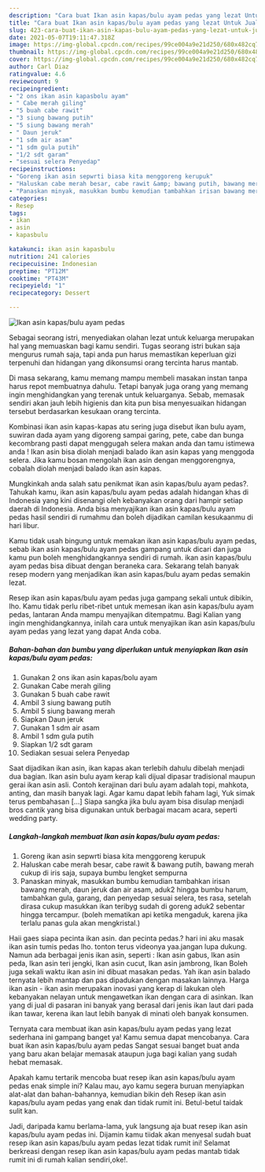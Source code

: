 ```yaml
---
description: "Cara buat Ikan asin kapas/bulu ayam pedas yang lezat Untuk Jualan"
title: "Cara buat Ikan asin kapas/bulu ayam pedas yang lezat Untuk Jualan"
slug: 423-cara-buat-ikan-asin-kapas-bulu-ayam-pedas-yang-lezat-untuk-jualan
date: 2021-05-07T19:11:47.318Z
image: https://img-global.cpcdn.com/recipes/99ce004a9e21d250/680x482cq70/ikan-asin-kapasbulu-ayam-pedas-foto-resep-utama.jpg
thumbnail: https://img-global.cpcdn.com/recipes/99ce004a9e21d250/680x482cq70/ikan-asin-kapasbulu-ayam-pedas-foto-resep-utama.jpg
cover: https://img-global.cpcdn.com/recipes/99ce004a9e21d250/680x482cq70/ikan-asin-kapasbulu-ayam-pedas-foto-resep-utama.jpg
author: Carl Diaz
ratingvalue: 4.6
reviewcount: 9
recipeingredient:
- "2 ons ikan asin kapasbolu ayam"
- " Cabe merah giling"
- "5 buah cabe rawit"
- "3 siung bawang putih"
- "5 siung bawang merah"
- " Daun jeruk"
- "1 sdm air asam"
- "1 sdm gula putih"
- "1/2 sdt garam"
- "sesuai selera Penyedap"
recipeinstructions:
- "Goreng ikan asin sepwrti biasa kita menggoreng kerupuk"
- "Haluskan cabe merah besar, cabe rawit &amp; bawang putih, bawang merah cukup di iris saja, supaya bumbu lengket sempurna"
- "Panaskan minyak, masukkan bumbu kemudian tambahkan irisan bawang merah, daun jeruk dan air asam, aduk2 hingga bumbu harum, tambahkan gula, garang, dan penyedap sesuai selera, tes rasa, setelah dirasa cukup masukkan ikan teribyg sudah di goreng aduk2 sebentar hingga tercampur. (boleh mematikan api ketika mengaduk, karena jika terlalu panas gula akan mengkristal.)"
categories:
- Resep
tags:
- ikan
- asin
- kapasbulu

katakunci: ikan asin kapasbulu 
nutrition: 241 calories
recipecuisine: Indonesian
preptime: "PT12M"
cooktime: "PT43M"
recipeyield: "1"
recipecategory: Dessert

---
```



![Ikan asin kapas/bulu ayam pedas](https://img-global.cpcdn.com/recipes/99ce004a9e21d250/680x482cq70/ikan-asin-kapasbulu-ayam-pedas-foto-resep-utama.jpg)

Sebagai seorang istri, menyediakan olahan lezat untuk keluarga merupakan hal yang memuaskan bagi kamu sendiri. Tugas seorang istri bukan saja mengurus rumah saja, tapi anda pun harus memastikan keperluan gizi terpenuhi dan hidangan yang dikonsumsi orang tercinta harus mantab.

Di masa  sekarang, kamu memang mampu membeli masakan instan tanpa harus repot membuatnya dahulu. Tetapi banyak juga orang yang memang ingin menghidangkan yang terenak untuk keluarganya. Sebab, memasak sendiri akan jauh lebih higienis dan kita pun bisa menyesuaikan hidangan tersebut berdasarkan kesukaan orang tercinta. 

Kombinasi ikan asin kapas-kapas atu sering juga disebut ikan bulu ayam, suwiran dada ayam yang digoreng sampai garing, pete, cabe dan bunga kecombrang pasti dapat menggugah selera makan anda dan tamu istimewa anda ! Ikan asin bisa diolah menjadi balado ikan asin kapas yang menggoda selera. Jika kamu bosan mengolah ikan asin dengan menggorengnya, cobalah diolah menjadi balado ikan asin kapas.

Mungkinkah anda salah satu penikmat ikan asin kapas/bulu ayam pedas?. Tahukah kamu, ikan asin kapas/bulu ayam pedas adalah hidangan khas di Indonesia yang kini disenangi oleh kebanyakan orang dari hampir setiap daerah di Indonesia. Anda bisa menyajikan ikan asin kapas/bulu ayam pedas hasil sendiri di rumahmu dan boleh dijadikan camilan kesukaanmu di hari libur.

Kamu tidak usah bingung untuk memakan ikan asin kapas/bulu ayam pedas, sebab ikan asin kapas/bulu ayam pedas gampang untuk dicari dan juga kamu pun boleh menghidangkannya sendiri di rumah. ikan asin kapas/bulu ayam pedas bisa dibuat dengan beraneka cara. Sekarang telah banyak resep modern yang menjadikan ikan asin kapas/bulu ayam pedas semakin lezat.

Resep ikan asin kapas/bulu ayam pedas juga gampang sekali untuk dibikin, lho. Kamu tidak perlu ribet-ribet untuk memesan ikan asin kapas/bulu ayam pedas, lantaran Anda mampu menyajikan ditempatmu. Bagi Kalian yang ingin menghidangkannya, inilah cara untuk menyajikan ikan asin kapas/bulu ayam pedas yang lezat yang dapat Anda coba.

<!--inarticleads1-->

##### Bahan-bahan dan bumbu yang diperlukan untuk menyiapkan Ikan asin kapas/bulu ayam pedas:

1. Gunakan 2 ons ikan asin kapas/bolu ayam
1. Gunakan  Cabe merah giling
1. Gunakan 5 buah cabe rawit
1. Ambil 3 siung bawang putih
1. Ambil 5 siung bawang merah
1. Siapkan  Daun jeruk
1. Gunakan 1 sdm air asam
1. Ambil 1 sdm gula putih
1. Siapkan 1/2 sdt garam
1. Sediakan sesuai selera Penyedap


Saat dijadikan ikan asin, ikan kapas akan terlebih dahulu dibelah menjadi dua bagian. Ikan asin bulu ayam kerap kali dijual dipasar tradisional maupun gerai ikan asin asli. Contoh kerajinan dari bulu ayam adalah topi, mahkota, anting, dan masih banyak lagi. Agar kamu dapat lebih faham lagi, Yuk simak terus pembahasan […] Siapa sangka jika bulu ayam bisa disulap menjadi bros cantik yang bisa digunakan untuk berbagai macam acara, seperti wedding party. 

<!--inarticleads2-->

##### Langkah-langkah membuat Ikan asin kapas/bulu ayam pedas:

1. Goreng ikan asin sepwrti biasa kita menggoreng kerupuk
1. Haluskan cabe merah besar, cabe rawit &amp; bawang putih, bawang merah cukup di iris saja, supaya bumbu lengket sempurna
1. Panaskan minyak, masukkan bumbu kemudian tambahkan irisan bawang merah, daun jeruk dan air asam, aduk2 hingga bumbu harum, tambahkan gula, garang, dan penyedap sesuai selera, tes rasa, setelah dirasa cukup masukkan ikan teribyg sudah di goreng aduk2 sebentar hingga tercampur. (boleh mematikan api ketika mengaduk, karena jika terlalu panas gula akan mengkristal.)


Haii gaes siapa pecinta ikan asin. dan pecinta pedas.? hari ini aku masak ikan asin tumis pedas lho. tonton terus videonya yaa.jangan lupa dukung. Namun ada berbagai jenis ikan asin, seperti : Ikan asin gabus, Ikan asin peda, Ikan asin teri jengki, Ikan asin cucut, Ikan asin jambrong, Ikan Boleh juga sekali waktu ikan asin ini dibuat masakan pedas. Yah ikan asin balado ternyata lebih mantap dan pas dipadukan dengan masakan lainnya. Harga ikan asin - ikan asin merupakan inovasi yang kerap di lakukan oleh kebanyakan nelayan untuk mengawetkan ikan dengan cara di asinkan. Ikan yang di jual di pasaran ini banyak yang berasal dari jenis ikan laut dari pada ikan tawar, kerena ikan laut lebih banyak di minati oleh banyak konsumen. 

Ternyata cara membuat ikan asin kapas/bulu ayam pedas yang lezat sederhana ini gampang banget ya! Kamu semua dapat mencobanya. Cara buat ikan asin kapas/bulu ayam pedas Sangat sesuai banget buat anda yang baru akan belajar memasak ataupun juga bagi kalian yang sudah hebat memasak.

Apakah kamu tertarik mencoba buat resep ikan asin kapas/bulu ayam pedas enak simple ini? Kalau mau, ayo kamu segera buruan menyiapkan alat-alat dan bahan-bahannya, kemudian bikin deh Resep ikan asin kapas/bulu ayam pedas yang enak dan tidak rumit ini. Betul-betul taidak sulit kan. 

Jadi, daripada kamu berlama-lama, yuk langsung aja buat resep ikan asin kapas/bulu ayam pedas ini. Dijamin kamu tiidak akan menyesal sudah buat resep ikan asin kapas/bulu ayam pedas lezat tidak rumit ini! Selamat berkreasi dengan resep ikan asin kapas/bulu ayam pedas mantab tidak rumit ini di rumah kalian sendiri,oke!.

